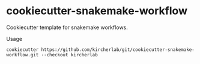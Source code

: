 # cookiecutter-snakemake-workflow

Cookiecutter template for snakemake workflows. 

Usage

```
cookiecutter https://github.com/kircherlab/git/cookiecutter-snakemake-workflow.git --checkout kircherlab
```
